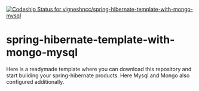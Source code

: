 [ ![Codeship Status for vigneshncc/spring-hibernate-template-with-mongo-mysql](https://codeship.io/projects/2f23ff80-4183-0132-65c0-767eb66fdb9d/status)](https://codeship.io/projects/44181)

spring-hibernate-template-with-mongo-mysql
==========================================

Here is a readymade template where you can download this repository and start building your spring-hibernate products.  Here Mysql and Mongo also configured additionally.
